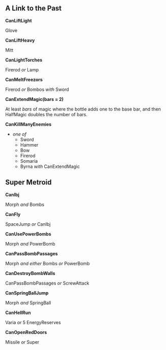 ﻿## A Link to the Past

**CanLiftLight**

Glove

**CanLiftHeavy**

Mitt

**CanLightTorches**

Firerod *or* Lamp

**CanMeltFreezors**

Firerod *or* Bombos *with* Sword

**CanExtendMagic(bars = 2)**

At least *bars* of magic where the bottle adds one to the base bar, and then HalfMagic doubles the number of bars.

**CanKillManyEnemies**

- *one of*
  - Sword
  - Hammer
  - Bow
  - Firerod
  - Somaria
  - Byrna *with* CanExtendMagic

## Super Metroid

**CanIbj**

Morph *and* Bombs

**CanFly**

SpaceJump *or* CanIbj

**CanUsePowerBombs**

Morph *and* PowerBomb

**CanPassBombPassages**

Morph *and either* Bombs *or* PowerBomb

**CanDestroyBombWalls**

CanPassBombPassages *or* ScrewAttack

**CanSpringBallJump**

Morph *and* SpringBall

**CanHellRun**

Varia *or* 5 EnergyReserves

**CanOpenRedDoors**

Missile *or* Super
